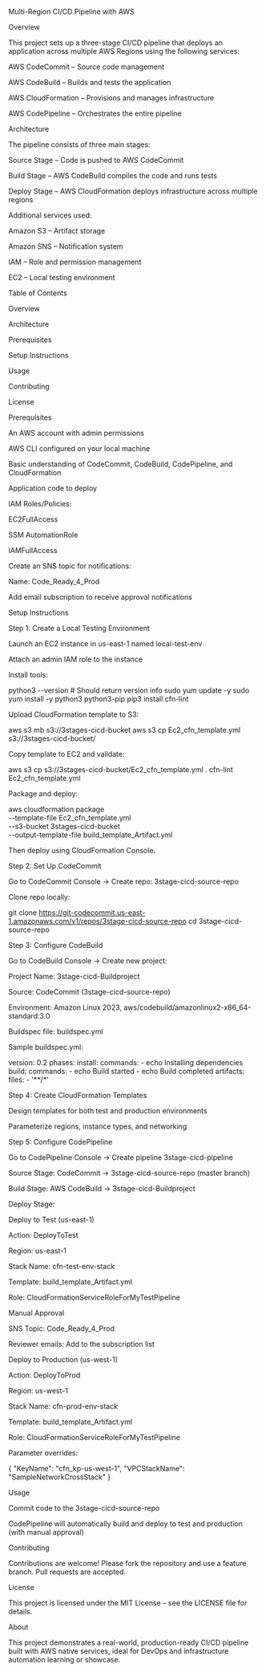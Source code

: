 Multi-Region CI/CD Pipeline with AWS

Overview

This project sets up a three-stage CI/CD pipeline that deploys an application across multiple AWS Regions using the following services:

AWS CodeCommit – Source code management

AWS CodeBuild – Builds and tests the application

AWS CloudFormation – Provisions and manages infrastructure

AWS CodePipeline – Orchestrates the entire pipeline

Architecture

The pipeline consists of three main stages:

Source Stage – Code is pushed to AWS CodeCommit

Build Stage – AWS CodeBuild compiles the code and runs tests

Deploy Stage – AWS CloudFormation deploys infrastructure across multiple regions

Additional services used:

Amazon S3 – Artifact storage

Amazon SNS – Notification system

IAM – Role and permission management

EC2 – Local testing environment

Table of Contents

Overview

Architecture

Prerequisites

Setup Instructions

Usage

Contributing

License

Prerequisites

An AWS account with admin permissions

AWS CLI configured on your local machine

Basic understanding of CodeCommit, CodeBuild, CodePipeline, and CloudFormation

Application code to deploy

IAM Roles/Policies:

EC2FullAccess

SSM AutomationRole

IAMFullAccess

Create an SNS topic for notifications:

Name: Code_Ready_4_Prod

Add email subscription to receive approval notifications

Setup Instructions

Step 1: Create a Local Testing Environment

Launch an EC2 instance in us-east-1 named local-test-env

Attach an admin IAM role to the instance

Install tools:

python3 --version  # Should return version info
sudo yum update -y
sudo yum install -y python3 python3-pip
pip3 install cfn-lint

Upload CloudFormation template to S3:

aws s3 mb s3://3stages-cicd-bucket
aws s3 cp Ec2_cfn_template.yml s3://3stages-cicd-bucket/

Copy template to EC2 and validate:

aws s3 cp s3://3stages-cicd-bucket/Ec2_cfn_template.yml .
cfn-lint Ec2_cfn_template.yml

Package and deploy:

aws cloudformation package \
  --template-file Ec2_cfn_template.yml \
  --s3-bucket 3stages-cicd-bucket \
  --output-template-file build_template_Artifact.yml

Then deploy using CloudFormation Console.

Step 2: Set Up CodeCommit

Go to CodeCommit Console → Create repo: 3stage-cicd-source-repo

Clone repo locally:

git clone https://git-codecommit.us-east-1.amazonaws.com/v1/repos/3stage-cicd-source-repo
cd 3stage-cicd-source-repo

Step 3: Configure CodeBuild

Go to CodeBuild Console → Create new project:

Project Name: 3stage-cicd-Buildproject

Source: CodeCommit (3stage-cicd-source-repo)

Environment: Amazon Linux 2023, aws/codebuild/amazonlinux2-x86_64-standard:3.0

Buildspec file: buildspec.yml

Sample buildspec.yml:

version: 0.2
phases:
  install:
    commands:
      - echo Installing dependencies
  build:
    commands:
      - echo Build started
      - echo Build completed
artifacts:
  files:
    - '**/*'

Step 4: Create CloudFormation Templates

Design templates for both test and production environments

Parameterize regions, instance types, and networking

Step 5: Configure CodePipeline

Go to CodePipeline Console → Create pipeline 3stage-cicd-pipeline

Source Stage: CodeCommit → 3stage-cicd-source-repo (master branch)

Build Stage: AWS CodeBuild → 3stage-cicd-Buildproject

Deploy Stage:

Deploy to Test (us-east-1)

Action: DeployToTest

Region: us-east-1

Stack Name: cfn-test-env-stack

Template: build_template_Artifact.yml

Role: CloudFormationServiceRoleForMyTestPipeline

Manual Approval

SNS Topic: Code_Ready_4_Prod

Reviewer emails: Add to the subscription list

Deploy to Production (us-west-1)

Action: DeployToProd

Region: us-west-1

Stack Name: cfn-prod-env-stack

Template: build_template_Artifact.yml

Role: CloudFormationServiceRoleForMyTestPipeline

Parameter overrides:

{
  "KeyName": "cfn_kp-us-west-1",
  "VPCStackName": "SampleNetworkCrossStack"
}

Usage

Commit code to the 3stage-cicd-source-repo

CodePipeline will automatically build and deploy to test and production (with manual approval)

Contributing

Contributions are welcome! Please fork the repository and use a feature branch. Pull requests are accepted.

License

This project is licensed under the MIT License – see the LICENSE file for details.

About

This project demonstrates a real-world, production-ready CI/CD pipeline built with AWS native services, ideal for DevOps and infrastructure automation learning or showcase.
